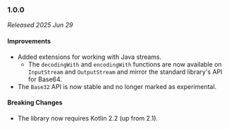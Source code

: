 ### 1.0.0

_Released 2025 Jun 29_

#### Improvements

- Added extensions for working with Java streams.
    - The `decodingWith` and `encodingWith` functions are now available on `InputStream` and `OutputStream` and mirror
      the standard library's API for Base64.
- The `Base32` API is now stable and no longer marked as experimental.

#### Breaking Changes

- The library now requires Kotlin 2.2 (up from 2.1).